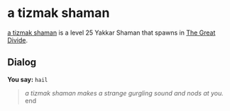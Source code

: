 # a tizmak shaman



[a tizmak shaman](/npc/118089) is a level 25 Yakkar Shaman that spawns in [The Great Divide](/zone/118).



## Dialog

**You say:** `hail`



>*a tizmak shaman makes a strange gurgling sound and nods at you.*
end